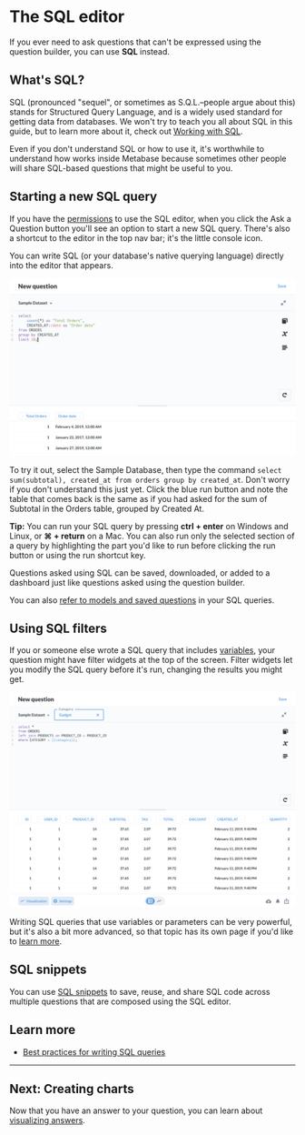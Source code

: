 # The SQL editor

If you ever need to ask questions that can't be expressed using the question builder, you can use **SQL** instead.

## What's SQL?

SQL (pronounced "sequel", or sometimes as S.Q.L.–people argue about this) stands for Structured Query Language, and is a widely used standard for getting data from databases. We won't try to teach you all about SQL in this guide, but to learn more about it, check out [Working with SQL][learn-sql].

Even if you don't understand SQL or how to use it, it's worthwhile to understand how works inside Metabase because sometimes other people will share SQL-based questions that might be useful to you.

## Starting a new SQL query

If you have the [permissions](../administration-guide/05-setting-permissions.md) to use the SQL editor, when you click the Ask a Question button you'll see an option to start a new SQL query. There's also a shortcut to the editor in the top nav bar; it's the little console icon.

You can write SQL (or your database's native querying language) directly into the editor that appears.

![SQL editor](images/SQLInterface.png)

To try it out, select the Sample Database, then type the command `select sum(subtotal), created_at from orders group by created_at`. Don't worry if you don't understand this just yet. Click the blue run button and note the table that comes back is the same as if you had asked for the sum of Subtotal in the Orders table, grouped by Created At.

**Tip:** You can run your SQL query by pressing **ctrl + enter** on Windows and Linux, or **⌘ + return** on a Mac. You can also run only the selected section of a query by highlighting the part you'd like to run before clicking the run button or using the run shortcut key.

Questions asked using SQL can be saved, downloaded, or added to a dashboard just like questions asked using the question builder.

You can also [refer to models and saved questions][ref-models] in your SQL queries.

## Using SQL filters

If you or someone else wrote a SQL query that includes [variables](13-sql-parameters.md), your question might have filter widgets at the top of the screen. Filter widgets let you modify the SQL query before it's run, changing the results you might get.

![SQL filter](images/SQL-filter-widget.png)

Writing SQL queries that use variables or parameters can be very powerful, but it's also a bit more advanced, so that topic has its own page if you'd like to [learn more](13-sql-parameters.md).

## SQL snippets

You can use [SQL snippets](sql-snippets.md) to save, reuse, and share SQL code across multiple questions that are composed using the SQL editor.

## Learn more

- [Best practices for writing SQL queries](https://www.metabase.com/learn/sql-questions/sql-best-practices.html)

---

## Next: Creating charts

Now that you have an answer to your question, you can learn about [visualizing answers](05-visualizing-results.md).

[learn-sql]: https://www.metabase.com/learn/sql-questions 
[ref-models]: ./referencing-saved-questions-in-queries.md
